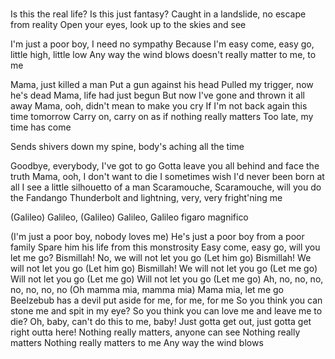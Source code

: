 #

Is this the real life? Is this just fantasy?
Caught in a landslide, no escape from reality
Open your eyes, look up to the skies and see

I'm just a poor boy, I need no sympathy
Because I'm easy come, easy go, little high, little low
Any way the wind blows doesn't really matter to me, to me

Mama, just killed a man
Put a gun against his head
Pulled my trigger, now he's dead
Mama, life had just begun
But now I've gone and thrown it all away
Mama, ooh, didn't mean to make you cry
If I'm not back again this time tomorrow
Carry on, carry on as if nothing really matters
Too late, my time has come

Sends shivers down my spine, body's aching all the time

Goodbye, everybody, I've got to go
Gotta leave you all behind and face the truth
Mama, ooh, I don't want to die
I sometimes wish I'd never been born at all
I see a little silhouetto of a man
Scaramouche, Scaramouche, will you do the Fandango
Thunderbolt and lightning, very, very fright'ning me

(Galileo) Galileo, (Galileo) Galileo, Galileo figaro magnifico

(I'm just a poor boy, nobody loves me)
He's just a poor boy from a poor family
Spare him his life from this monstrosity
Easy come, easy go, will you let me go?
Bismillah! No, we will not let you go
(Let him go) Bismillah! We will not let you go
(Let him go) Bismillah! We will not let you go
(Let me go) Will not let you go
(Let me go) Will not let you go
(Let me go) Ah, no, no, no, no, no, no, no
(Oh mamma mia, mamma mia) Mama mia, let me go
Beelzebub has a devil put aside for me, for me, for me
So you think you can stone me and spit in my eye?
So you think you can love me and leave me to die?
Oh, baby, can't do this to me, baby!
Just gotta get out, just gotta get right outta here!
Nothing really matters, anyone can see
Nothing really matters
Nothing really matters to me
Any way the wind blows
